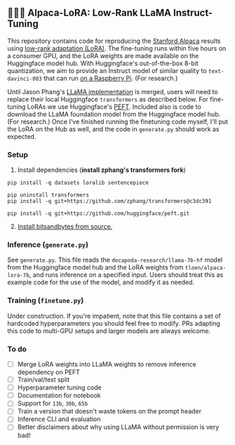 ## 🦙🌲🤏 Alpaca-LoRA: Low-Rank LLaMA Instruct-Tuning

This repository contains code for reproducing the [Stanford Alpaca](https://github.com/tatsu-lab/stanford_alpaca) results using [low-rank adaptation (LoRA)](https://arxiv.org/pdf/2106.09685.pdf).
The fine-tuning runs within five hours on a consumer GPU,
and the LoRA weights are made available on the Huggingface model hub.
With Huggingface's out-of-the-box 8-bit quantization,
we aim to provide an Instruct model of similar quality to `text-davinci-003` that can run [on a Raspberry Pi](https://twitter.com/miolini/status/1634982361757790209). (For research.)

Until Jason Phang's [LLaMA implementation](https://github.com/huggingface/transformers/pull/21955)
is merged, users will need to replace their local Huggingface `transformers` as described below.
For fine-tuning LoRAs we use Huggingface's [PEFT](https://github.com/huggingface/peft).
Included also is code to download the LLaMA foundation model from the Huggingface model hub. (For research.)
Once I've finished running the finetuning code myself, I'll put the LoRA on the Hub as well, and the code in `generate.py` should work as expected.

### Setup

1. Install dependencies (**install zphang's transformers fork**)

```
pip install -q datasets loralib sentencepiece

pip uninstall transformers
pip install -q git+https://github.com/zphang/transformers@c3dc391

pip install -q git+https://github.com/huggingface/peft.git
```

2. [Install bitsandbytes from source.](https://github.com/TimDettmers/bitsandbytes/blob/main/compile_from_source.md)

### Inference (`generate.py`)

See `generate.py`. This file reads the `decapoda-research/llama-7b-hf` model from the Huggingface model hub and the LoRA weights from `tloen/alpaca-lora-7b`, and runs inference on a specified input. Users should treat this as example code for the use of the model, and modify it as needed.

### Training (`finetune.py`)

Under construction. If you're impatient, note that this file contains a set of hardcoded hyperparameters you should feel free to modify.
PRs adapting this code to multi-GPU setups and larger models are always welcome.

### To do

- [ ] Merge LoRA weights into LLaMA weights to remove inference dependency on PEFT
- [ ] Train/val/test split
- [ ] Hyperparameter tuning code
- [ ] Documentation for notebook
- [ ] Support for `13b`, `30b`, `65b`
- [ ] Train a version that doesn't waste tokens on the prompt header
- [ ] Inference CLI and evaluation
- [ ] Better disclaimers about why using LLaMA without permission is very bad!
